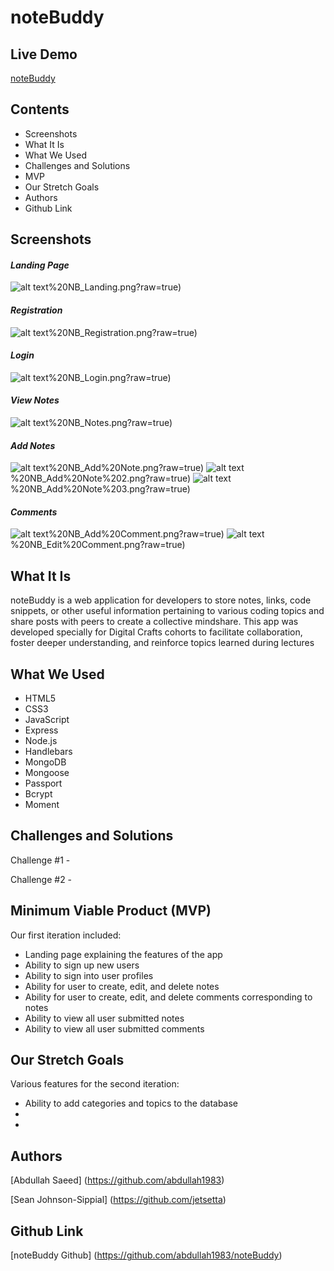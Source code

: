 # noteBuddy

## Live Demo
[noteBuddy](https://blooming-inlet-99573.herokuapp.com/)

## Contents
  * Screenshots
  * What It Is
  * What We Used
  * Challenges and Solutions
  * MVP
  * Our Stretch Goals
  * Authors
  * Github Link

## Screenshots

#### _**Landing Page**_

![alt text](https://github.com/jetsetta/notebuddy/blob/297aa9b66c8e286b9553280b1fa8cedfe141c88f/public/img/1)%20NB_Landing.png?raw=true)

#### _**Registration**_

![alt text](https://github.com/jetsetta/notebuddy/blob/297aa9b66c8e286b9553280b1fa8cedfe141c88f/public/img/2)%20NB_Registration.png?raw=true)

#### _**Login**_

![alt text](https://github.com/jetsetta/notebuddy/blob/297aa9b66c8e286b9553280b1fa8cedfe141c88f/public/img/3)%20NB_Login.png?raw=true)

#### _**View Notes**_

![alt text](https://github.com/jetsetta/notebuddy/blob/297aa9b66c8e286b9553280b1fa8cedfe141c88f/public/img/4)%20NB_Notes.png?raw=true)

#### _**Add Notes**_
![alt text](https://github.com/jetsetta/notebuddy/blob/297aa9b66c8e286b9553280b1fa8cedfe141c88f/public/img/5)%20NB_Add%20Note.png?raw=true)
![alt text](https://github.com/jetsetta/notebuddy/blob/297aa9b66c8e286b9553280b1fa8cedfe141c88f/public/img/6)%20NB_Add%20Note%202.png?raw=true)
![alt text](https://github.com/jetsetta/notebuddy/blob/297aa9b66c8e286b9553280b1fa8cedfe141c88f/public/img/7)%20NB_Add%20Note%203.png?raw=true)

#### _**Comments**_

![alt text](https://github.com/jetsetta/notebuddy/blob/297aa9b66c8e286b9553280b1fa8cedfe141c88f/public/img/8)%20NB_Add%20Comment.png?raw=true) 
![alt text](https://github.com/jetsetta/notebuddy/blob/297aa9b66c8e286b9553280b1fa8cedfe141c88f/public/img/9)%20NB_Edit%20Comment.png?raw=true)

## What It Is
noteBuddy is a web application for developers to store notes, links, code snippets, or other useful information pertaining to various coding topics and share posts with peers to create a collective mindshare. This app was developed specially for Digital Crafts cohorts to facilitate collaboration, foster deeper understanding, and reinforce topics learned during lectures

## What We Used
  * HTML5
  * CSS3
  * JavaScript
  * Express
  * Node.js 
  * Handlebars
  * MongoDB 
  * Mongoose 
  * Passport
  * Bcrypt
  * Moment
  
## Challenges and Solutions

Challenge #1 -



Challenge #2 -



## Minimum Viable Product (MVP)

Our first iteration included:

  * Landing page explaining the features of the app
  * Ability to sign up new users
  * Ability to sign into user profiles
  * Ability for user to create, edit, and delete notes 
  * Ability for user to create, edit, and delete comments corresponding to notes
  * Ability to view all user submitted notes 
  * Ability to view all user submitted comments
  
## Our Stretch Goals

Various features for the second iteration:

  * Ability to add categories and topics to the database
  *
  * 
 
## Authors

   [Abdullah Saeed] (https://github.com/abdullah1983)
   
   [Sean Johnson-Sippial] (https://github.com/jetsetta) 

## Github Link

[noteBuddy Github] (https://github.com/abdullah1983/noteBuddy)
